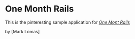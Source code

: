 # One Month Rails

This is the pinteresting sample application for
[*One Mont Rails*](http://onemonthrails.com)

by [Mark Lomas]